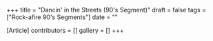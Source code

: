 +++
title = "Dancin' in the Streets (90's Segment)"
draft = false
tags = ["Rock-afire 90's Segments"]
date = ""

[Article]
contributors = []
gallery = []
+++